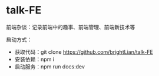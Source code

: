 # talk-FE
前端杂谈：记录前端中的趣事、前端管理、前端新技术等

启动方式：
- 获取代码：git clone https://github.com/brightLian/talk-FE
- 安装依赖：npm i
- 启动服务：npm run docs:dev